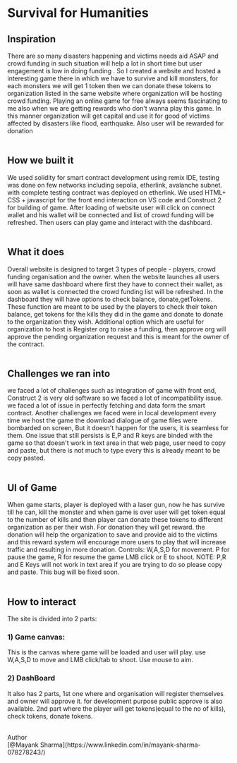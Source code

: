# Survival for Humanities 
## Inspiration
There are so many disasters happening and victims needs aid ASAP and crowd funding in such situation will help a lot in short time but user engagement is low in doing funding . So I created a website and hosted a interesting game there in which we have to survive and kill monsters, for each monsters we will get 1 token then we can donate these tokens to organization listed in the same website where organization will be hosting crowd funding. Playing an online game for free always seems fascinating to me also when we are getting rewards who don't wanna play this game. In this manner organization will get capital and use it for good of victims affected by disasters like flood, earthquake. Also user will be rewarded for donation<br><br>

## How we built it
We used solidity for smart contract development using remix IDE, testing was done on few networks including sepolia, etherlink, avalanche subnet. with complete testing contract was deployed on etherlink. We used HTML+ CSS + javascript for the front end interaction on VS code and Construct 2 for building of game. After loading of website user will click on connect wallet and his wallet will be connected and list of crowd funding will be refreshed. Then users can play game and interact with the dashboard.<br><br>

## What it does
Overall website is designed to target 3 types of people - players, crowd funding organisation and the owner. when the website launches all users will have same dashboard where first they have to connect their wallet, as soon as wallet is connected the crowd funding list will be refreshed. In the dashboard they will have options to check balance, donate,getTokens. These function are meant to be used by the players to check their token balance, get tokens for the kills they did in the game and donate to donate to the organization they wish. Additional option which are useful for organization to host is Register org to raise a funding, then approve org will approve the pending organization request and this is meant for the owner of the contract.<br><br>

## Challenges we ran into
we faced a lot of challenges such as integration of game with front end, Construct 2 is very old software so we faced a lot of incompatibility issue. we faced a lot of issue in perfectly fetching and data form the smart contract. Another challenges we faced were in local development every time we host the game the download dialogue of game files were bombarded on screen, But it doesn't happen for the users, it is seamless for them. One issue that still persists is E,P and R keys are binded with the game so that doesn't work in text area in that web page, user need to copy and paste, but there is not much to type every this is already meant to be copy pasted.<br><br>

## UI of Game
When game starts, player is deployed with a laser gun, now he has survive till he can, kill the monster and when game is over user will get token equal to the number of kills and then player can donate these tokens to different organization as per their wish. For donation they will get reward. the donation will help the organization to save and provide aid to the victims and this reward system will encourage more users to play that will increase traffic and resulting in more donation. Controls: W,A,S,D for movement. P for pause the game, R for resume the game LMB click or E to shoot. NOTE: P,R and E Keys will not work in text area if you are trying to do so please copy and paste. This bug will be fixed soon.<br><br>

## How to interact
The site is divided into 2 parts:
### 1) Game canvas:
This is the canvas where game will be loaded and user will play.
use W,A,S,D to move and LMB click/tab to shoot. Use mouse to aim.
### 2) DashBoard
It also has 2 parts, 1st one where and organisation will register themselves and owner will approve it. for development purpose public approve is also available.
2nd part where the player will get tokens(equal to the no of kills), check tokens, donate tokens.

<br>
Author<br>
[@Mayank Sharma](https://www.linkedin.com/in/mayank-sharma-078278243/)

